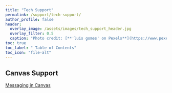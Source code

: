 ```yaml
---
title: "Tech Support"
permalink: /support/tech-support/
author_profile: false
header:
  overlay_image: /assets/images/tech_support_header.jpg 
  overlay_filter: 0.5
  caption: "Photo credit: [**'luis gomes' on Pexels**](https://www.pexels.com/photo/blur-close-up-code-computer-546819/)"
toc: true
toc_label: " Table of Contents"
toc_icon: "file-alt"
---
```


## Canvas Support
<a href="/support/tech-support/messaging-in-canvas/" class="btn btn--inverse btn--x-large">Messaging in Canvas</a>